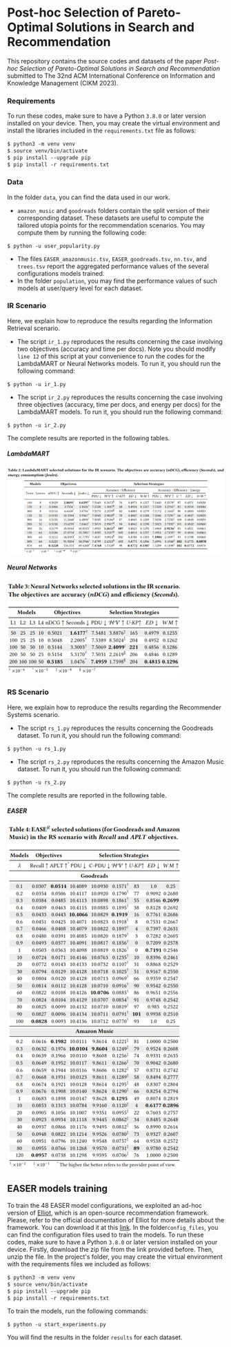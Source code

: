 # Post-hoc Selection of Pareto-Optimal Solutions in Search and Recommendation
This repository contains the source codes and datasets of the paper _Post-hoc Selection of Pareto-Optimal Solutions in Search and Recommendation_ submitted to 
The 32nd ACM International Conference on Information and Knowledge Management (CIKM 2023).

### Requirements
To run these codes, make sure to have a Python `3.8.0` or later version installed on your device. Then, you may create the virtual environment and install the libraries included in the `requirements.txt` file as follows:

```
$ python3 -m venv venv
$ source venv/bin/activate
$ pip install --upgrade pip
$ pip install -r requirements.txt
```
### Data
In the folder `data`, you can find the data used in our work. 
 - `amazon_music` and `goodreads` folders contain the split version of their corresponding dataset. These datasets are useful to compute the tailored utopia points for the recommendation scenarios. You may compute them by running the following code:
    
```
$ python -u user_popularity.py
```
- The files `EASER_amazonmusic.tsv`, `EASER_goodreads.tsv`, `nn.tsv`, and `trees.tsv` report the aggregated performance values of the several configurations models trained.
- In the folder `population`, you may find the performance values of such models at user/query level for each dataset.

### IR Scenario
Here, we explain how to reproduce the results regarding the Information Retrieval scenario. 
- The script `ir_1.py` reproduces the results concerning the case involving two objectives (accuracy and time per docs). Note you should modify `line 12` of this script at your convenience to run the codes for the LambdaMART or Neural Networks models. To run it, you should run the following command:
```
$ python -u ir_1.py
```
- The script `ir_2.py` reproduces the results concerning the case involving three objectives (accuracy, time per docs, and energy per docs) for the LambdaMART models. To run it, you should run the following command:
```
$ python -u ir_2.py
```
The complete results are reported in the following tables.
##### LambdaMART
![alt text](https://github.com/sisinflab/Selection-Pareto-Optimal-Solutions-IR-RS/blob/main/LambdaMART.png?raw=true)

##### Neural Networks
![alt text](https://github.com/sisinflab/Selection-Pareto-Optimal-Solutions-IR-RS/blob/main/NeuralNetworks.png?raw=true)

### RS Scenario
Here, we explain how to reproduce the results regarding the Recommender Systems scenario. 
- The script `rs_1.py` reproduces the results concerning the Goodreads dataset. To run it, you should run the following command:
```
$ python -u rs_1.py
```
- The script `rs_2.py` reproduces the results concerning the Amazon Music dataset. To run it, you should run the following command:
```
$ python -u rs_2.py
```
The complete results are reported in the following table.
##### EASER
![alt text](https://github.com/sisinflab/Selection-Pareto-Optimal-Solutions-IR-RS/blob/main/EASER.png?raw=true)

## EASER models training
To train the 48 EASER model configurations, we exploited an ad-hoc version of [Elliot](https://elliot.readthedocs.io/en/latest/), which is an open-source recommendation framework. Please, refer to the official documentation of Elliot for more details about the framework. You can download it at this [link](https://drive.google.com/file/d/13a35C1CxXd4jx8oWvYfpvbxX6jJ2h67s/view?usp=sharing). In the folder`config_files`, you can find the configuration files used to train the models.
To run these codes, make sure to have a Python `3.8.0` or later version installed on your device. Firstly, download the zip file from the link provided before. Then, unzip the file. In the project's folder,  you may create the virtual environment with the requirements files we included as follows:

```
$ python3 -m venv venv
$ source venv/bin/activate
$ pip install --upgrade pip
$ pip install -r requirements.txt
```

To train the models, run the following commands:

```
$ python -u start_experiments.py
```

You will find the results in the folder `results` for each dataset.

